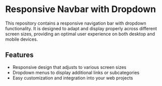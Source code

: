 # Responsive Navbar with Dropdown

This repository contains a responsive navigation bar with dropdown functionality. It is designed to adapt and display properly across different screen sizes, providing an optimal user experience on both desktop and mobile devices.

## Features
- Responsive design that adjusts to various screen sizes
- Dropdown menus to display additional links or subcategories
- Easy customization and integration into your web projects



